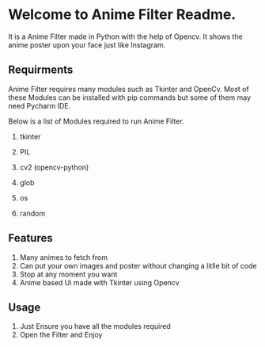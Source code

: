 # Welcome to Anime Filter Readme.

It is a Anime Filter made in Python with the help of Opencv.
It shows the anime poster upon your face just like Instagram.



## Requirments 

Anime Filter requires many modules such as Tkinter and OpenCv.
Most of these Modules can be installed with pip commands but some of them
may need Pycharm IDE.

Below is a list of Modules required to run Anime Filter.

1. tkinter

2. PIL

3. cv2 (opencv-python)

4. glob

5. os

6. random






## Features


1. Many animes to fetch from
2. Can put your own images and poster without changing a litlle bit of code
3. Stop at any moment you want 
4. Anime based Ui made with Tkinter using Opencv




## Usage

1. Just Ensure you have all the modules required
2. Open the Filter and Enjoy 





